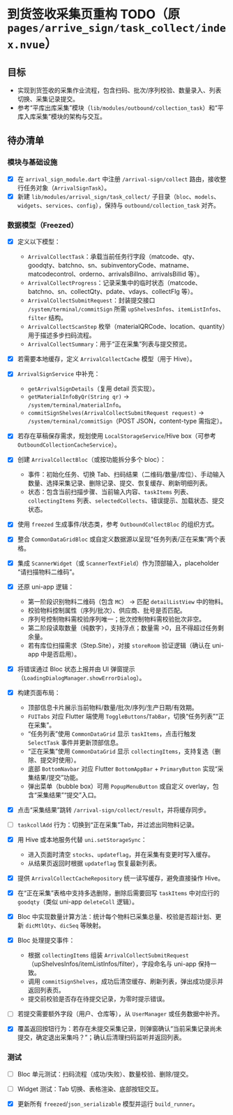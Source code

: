 # 到货签收采集页重构 TODO（原 `pages/arrive_sign/task_collect/index.nvue`）

## 目标
- 实现到货签收的采集作业流程，包含扫码、批次/序列校验、数量录入、列表切换、采集记录提交。
- 参考“平库出库采集”模块（`lib/modules/outbound/collection_task`）和“平库入库采集”模块的架构与交互。

## 待办清单
### 模块与基础设施
- [x] 在 `arrival_sign_module.dart` 中注册 `/arrival-sign/collect` 路由，接收整行任务对象（`ArrivalSignTask`）。
- [x] 新建 `lib/modules/arrival_sign/task_collect/` 子目录（`bloc`、`models`、`widgets`、`services`、`config`），保持与 `outbound/collection_task` 对齐。

### 数据模型（Freezed）
- [x] 定义以下模型：
  - `ArrivalCollectTask`：承载当前任务行字段（matcode、qty、goodqty、batchno、sn、subinventoryCode、matname、matcodecontrol、orderno、arrivalsBillno、arrivalsBillid 等）。
  - `ArrivalCollectProgress`：记录采集中的临时状态（matcode、batchno、sn、collectQty、pdate、vdays、collectFlg 等）。
  - `ArrivalCollectSubmitRequest`：封装提交接口 `/system/terminal/commitSign` 所需 `upShelvesInfos`、`itemListInfos`、`filter` 结构。
  - `ArrivalCollectScanStep` 枚举（materialQRCode、location、quantity）用于描述多步扫码流程。
  - `ArrivalCollectSummary`：用于“正在采集”列表与提交预览。
- [x] 若需要本地缓存，定义 `ArrivalCollectCache` 模型（用于 Hive）。

- [x] `ArrivalSignService` 中补充：
  - `getArrivalSignDetails`（复用 detail 页实现）。
  - `getMaterialInfoByQr(String qr)` -> `/system/terminal/materialInfo`。
  - `commitSignShelves(ArrivalCollectSubmitRequest request)` -> `/system/terminal/commitSign`（POST JSON，content-type 需指定）。
- [x] 若存在草稿保存需求，规划使用 `LocalStorageService`/Hive box（可参考 `OutboundCollectionCacheService`）。

- [x] 创建 `ArrivalCollectBloc`（或按功能拆分多个 bloc）：
  - 事件：初始化任务、切换 Tab、扫码结果（二维码/数量/库位）、手动输入数量、选择采集记录、删除记录、提交、恢复缓存、刷新明细列表。
  - 状态：包含当前扫描步骤、当前输入内容、`taskItems` 列表、`collectingItems` 列表、`selectedCollects`、错误提示、加载状态、提交状态。
- [x] 使用 `freezed` 生成事件/状态类，参考 `OutboundCollectBloc` 的组织方式。
- [x] 整合 `CommonDataGridBloc` 或自定义数据源以呈现“任务列表/正在采集”两个表格。

- [x] 集成 `ScannerWidget`（或 `ScannerTextField`）作为顶部输入，placeholder “请扫描物料二维码”。
- [x] 还原 uni-app 逻辑：
  - 第一阶段识别物料二维码（包含 `MC`） -> 匹配 `detailListView` 中的物料。
  - 校验物料控制属性（序列/批次）、供应商、批号是否匹配。
  - 序列号控制物料需校验序列唯一；批次控制物料需校验批次非空。
  - 第二阶段读取数量（纯数字），支持浮点；数量需 >0，且不得超过任务剩余量。
  - 若有库位扫描需求（Step.Site），对接 `storeRoom` 验证逻辑（确认在 uni-app 中是否启用）。
- [x] 将错误通过 Bloc 状态上报并由 UI 弹窗提示（`LoadingDialogManager.showErrorDialog`）。

- [x] 构建页面布局：
  - 顶部信息卡片展示当前物料/数量/批次/序列/生产日期/有效期。
  - `FUITabs` 对应 Flutter 端使用 `ToggleButtons`/`TabBar`，切换“任务列表”“正在采集”。
  - “任务列表”使用 `CommonDataGrid` 显示 `taskItems`，点击行触发 `SelectTask` 事件并更新顶部信息。
  - “正在采集”使用 `CommonDataGrid` 显示 `collectingItems`，支持复选（删除、提交时使用）。
  - 底部 `BottomNavbar` 对应 Flutter `BottomAppBar` + `PrimaryButton` 实现“采集结果/提交”功能。
  - 弹出菜单（bubble box）可用 `PopupMenuButton` 或自定义 overlay，包含“采集结果”“提交”入口。
- [x] 点击“采集结果”跳转 `/arrival-sign/collect/result`，并将缓存同步。
- [ ] `taskcollAdd` 行为：切换到“正在采集”Tab，并过滤出同物料记录。

- [x] 用 Hive 或本地服务代替 `uni.setStorageSync`：
  - 进入页面时清空 `stocks`、`updateflag`，并在采集有变更时写入缓存。
  - 从结果页返回时根据 `updateflag` 恢复最新列表。
- [x] 提供 `ArrivalCollectCacheRepository` 统一读写缓存，避免直接操作 Hive。

- [x] 在“正在采集”表格中支持多选删除，删除后需要回写 `taskItems` 中对应行的 `goodqty`（类似 uni-app `deleteColl` 逻辑）。
- [x] Bloc 中实现数量计算方法：统计每个物料已采集总量、校验是否超计划、更新 `dicMtlQty`、`dicSeq` 等映射。

- [x] Bloc 处理提交事件：
  - 根据 `collectingItems` 组装 `ArrivalCollectSubmitRequest`（upShelvesInfos/itemListInfos/filter），字段命名与 uni-app 保持一致。
  - 调用 `commitSignShelves`，成功后清空缓存、刷新列表，弹出成功提示并返回列表页。
  - 提交前校验是否存在待提交记录，为零时提示错误。
- [ ] 若提交需要额外字段（用户、仓库等），从 `UserManager` 或任务数据中补齐。

- [x] 覆盖返回按钮行为：若存在未提交采集记录，则弹窗确认“当前采集记录尚未提交，确定退出采集吗？”；确认后清理扫码监听并返回列表。

### 测试
- [ ] Bloc 单元测试：扫码流程（成功/失败）、数量校验、删除/提交。
- [ ] Widget 测试：Tab 切换、表格渲染、底部按钮交互。

- [x] 更新所有 `freezed`/`json_serializable` 模型并运行 `build_runner`。
